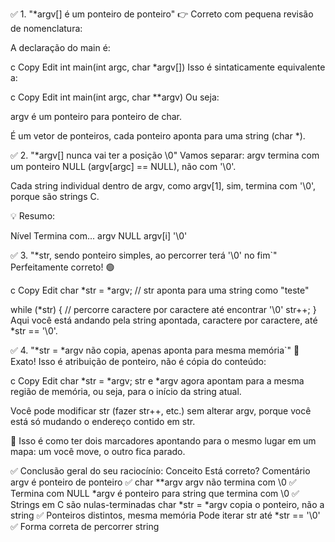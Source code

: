 ✅ 1. "*argv[] é um ponteiro de ponteiro"
👉 Correto com pequena revisão de nomenclatura:

A declaração do main é:

c
Copy
Edit
int main(int argc, char *argv[])
Isso é sintaticamente equivalente a:

c
Copy
Edit
int main(int argc, char **argv)
Ou seja:

argv é um ponteiro para ponteiro de char.

É um vetor de ponteiros, cada ponteiro aponta para uma string (char *).

✅ 2. "*argv[] nunca vai ter a posição \0"
Vamos separar:
argv termina com um ponteiro NULL (argv[argc] == NULL), não com '\0'.

Cada string individual dentro de argv, como argv[1], sim, termina com '\0', porque são strings C.

💡 Resumo:

Nível	Termina com...
argv	NULL
argv[i]	'\0'

✅ 3. "*str, sendo ponteiro simples, ao percorrer terá '\0' no fim`"
Perfeitamente correto! 🟢

c
Copy
Edit
char *str = *argv; // str aponta para uma string como "teste"

while (*str) {
    // percorre caractere por caractere até encontrar '\0'
    str++;
}
Aqui você está andando pela string apontada, caractere por caractere, até *str == '\0'.

✅ 4. "*str = *argv não copia, apenas aponta para mesma memória`"
🔹 Exato! Isso é atribuição de ponteiro, não é cópia do conteúdo:

c
Copy
Edit
char *str = *argv;
str e *argv agora apontam para a mesma região de memória, ou seja, para o início da string atual.

Você pode modificar str (fazer str++, etc.) sem alterar argv, porque você está só mudando o endereço contido em str.

🧠 Isso é como ter dois marcadores apontando para o mesmo lugar em um mapa: um você move, o outro fica parado.

✅ Conclusão geral do seu raciocínio:
Conceito	Está correto?	Comentário
argv é ponteiro de ponteiro	✅	char **argv
argv não termina com \0	✅	Termina com NULL
*argv é ponteiro para string que termina com \0	✅	Strings em C são nulas-terminadas
char *str = *argv copia o ponteiro, não a string	✅	Ponteiros distintos, mesma memória
Pode iterar str até *str == '\0'	✅	Forma correta de percorrer string
